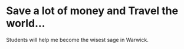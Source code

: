 # Save a lot of money and Travel the world...

Students will help me become the wisest sage in Warwick.
